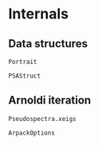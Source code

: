 # Internals

## Data structures

```@docs
Portrait

PSAStruct
```

## Arnoldi iteration

```@docs
Pseudospectra.xeigs

ArpackOptions
```
